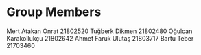 # Group Members
 Mert Atakan Onrat 21802520
 Tuğberk Dikmen 21802480
 Oğulcan Karakollukçu 21802642
 Ahmet Faruk Ulutaş 21803717
 Bartu Teber 21703460
 
